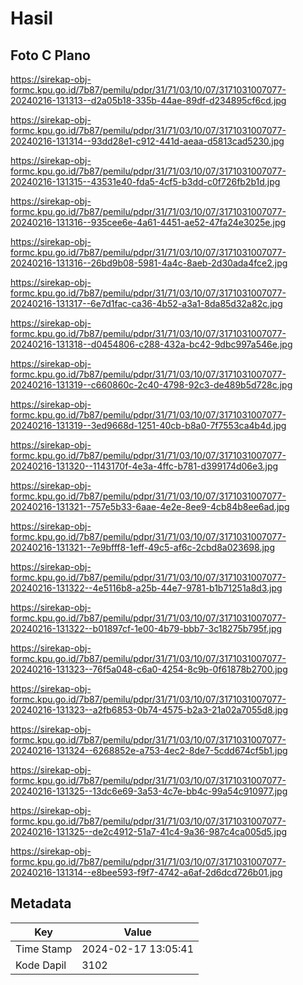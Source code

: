 # Hasil

## Foto C Plano

https://sirekap-obj-formc.kpu.go.id/7b87/pemilu/pdpr/31/71/03/10/07/3171031007077-20240216-131313--d2a05b18-335b-44ae-89df-d234895cf6cd.jpg

https://sirekap-obj-formc.kpu.go.id/7b87/pemilu/pdpr/31/71/03/10/07/3171031007077-20240216-131314--93dd28e1-c912-441d-aeaa-d5813cad5230.jpg

https://sirekap-obj-formc.kpu.go.id/7b87/pemilu/pdpr/31/71/03/10/07/3171031007077-20240216-131315--43531e40-fda5-4cf5-b3dd-c0f726fb2b1d.jpg

https://sirekap-obj-formc.kpu.go.id/7b87/pemilu/pdpr/31/71/03/10/07/3171031007077-20240216-131316--935cee6e-4a61-4451-ae52-47fa24e3025e.jpg

https://sirekap-obj-formc.kpu.go.id/7b87/pemilu/pdpr/31/71/03/10/07/3171031007077-20240216-131316--26bd9b08-5981-4a4c-8aeb-2d30ada4fce2.jpg

https://sirekap-obj-formc.kpu.go.id/7b87/pemilu/pdpr/31/71/03/10/07/3171031007077-20240216-131317--6e7d1fac-ca36-4b52-a3a1-8da85d32a82c.jpg

https://sirekap-obj-formc.kpu.go.id/7b87/pemilu/pdpr/31/71/03/10/07/3171031007077-20240216-131318--d0454806-c288-432a-bc42-9dbc997a546e.jpg

https://sirekap-obj-formc.kpu.go.id/7b87/pemilu/pdpr/31/71/03/10/07/3171031007077-20240216-131319--c660860c-2c40-4798-92c3-de489b5d728c.jpg

https://sirekap-obj-formc.kpu.go.id/7b87/pemilu/pdpr/31/71/03/10/07/3171031007077-20240216-131319--3ed9668d-1251-40cb-b8a0-7f7553ca4b4d.jpg

https://sirekap-obj-formc.kpu.go.id/7b87/pemilu/pdpr/31/71/03/10/07/3171031007077-20240216-131320--1143170f-4e3a-4ffc-b781-d399174d06e3.jpg

https://sirekap-obj-formc.kpu.go.id/7b87/pemilu/pdpr/31/71/03/10/07/3171031007077-20240216-131321--757e5b33-6aae-4e2e-8ee9-4cb84b8ee6ad.jpg

https://sirekap-obj-formc.kpu.go.id/7b87/pemilu/pdpr/31/71/03/10/07/3171031007077-20240216-131321--7e9bfff8-1eff-49c5-af6c-2cbd8a023698.jpg

https://sirekap-obj-formc.kpu.go.id/7b87/pemilu/pdpr/31/71/03/10/07/3171031007077-20240216-131322--4e5116b8-a25b-44e7-9781-b1b71251a8d3.jpg

https://sirekap-obj-formc.kpu.go.id/7b87/pemilu/pdpr/31/71/03/10/07/3171031007077-20240216-131322--b01897cf-1e00-4b79-bbb7-3c18275b795f.jpg

https://sirekap-obj-formc.kpu.go.id/7b87/pemilu/pdpr/31/71/03/10/07/3171031007077-20240216-131323--76f5a048-c6a0-4254-8c9b-0f61878b2700.jpg

https://sirekap-obj-formc.kpu.go.id/7b87/pemilu/pdpr/31/71/03/10/07/3171031007077-20240216-131323--a2fb6853-0b74-4575-b2a3-21a02a7055d8.jpg

https://sirekap-obj-formc.kpu.go.id/7b87/pemilu/pdpr/31/71/03/10/07/3171031007077-20240216-131324--6268852e-a753-4ec2-8de7-5cdd674cf5b1.jpg

https://sirekap-obj-formc.kpu.go.id/7b87/pemilu/pdpr/31/71/03/10/07/3171031007077-20240216-131325--13dc6e69-3a53-4c7e-bb4c-99a54c910977.jpg

https://sirekap-obj-formc.kpu.go.id/7b87/pemilu/pdpr/31/71/03/10/07/3171031007077-20240216-131325--de2c4912-51a7-41c4-9a36-987c4ca005d5.jpg

https://sirekap-obj-formc.kpu.go.id/7b87/pemilu/pdpr/31/71/03/10/07/3171031007077-20240216-131314--e8bee593-f9f7-4742-a6af-2d6dcd726b01.jpg


## Metadata

| Key        | Value               |
| ---------- | ------------------- |
| Time Stamp | 2024-02-17 13:05:41 |
| Kode Dapil | 3102                |



